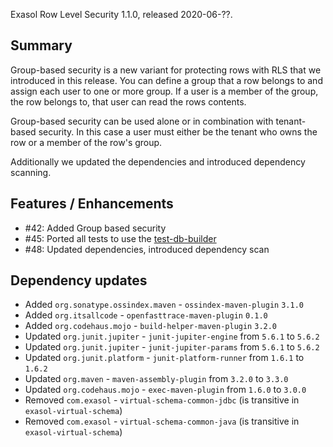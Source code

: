 Exasol Row Level Security 1.1.0, released 2020-06-??.

## Summary

Group-based security is a new variant for protecting rows with RLS that we introduced in this release. You can define a group that a row belongs to and assign each user to one or more group. If a user is a member of the group, the row belongs to, that user can read the rows contents.

Group-based security can be used alone or in combination with tenant-based security. In this case a user must either be the tenant who owns the row or a member of the row's group.

Additionally we updated the dependencies and introduced dependency scanning.
 
## Features / Enhancements
 
* #42: Added Group based security
* #45: Ported all tests to use the [test-db-builder](https://github.com/exasol/test-db-builder-java) 
* #48: Updated dependencies, introduced dependency scan
 
## Dependency updates
 
* Added `org.sonatype.ossindex.maven` - `ossindex-maven-plugin` `3.1.0`
* Added `org.itsallcode` - `openfasttrace-maven-plugin` `0.1.0`
* Added `org.codehaus.mojo` - `build-helper-maven-plugin` `3.2.0`
* Updated `org.junit.jupiter` - `junit-jupiter-engine` from `5.6.1` to `5.6.2`
* Updated `org.junit.jupiter` - `junit-jupiter-params` from `5.6.1` to `5.6.2`
* Updated `org.junit.platform` - `junit-platform-runner` from `1.6.1` to `1.6.2`
* Updated `org.maven` - `maven-assembly-plugin` from `3.2.0` to `3.3.0`
* Updated `org.codehaus.mojo` - `exec-maven-plugin` from `1.6.0` to `3.0.0`
* Removed `com.exasol` - `virtual-schema-common-jdbc` (is transitive in `exasol-virtual-schema`)
* Removed `com.exasol` - `virtual-schema-common-java` (is transitive in `exasol-virtual-schema`)